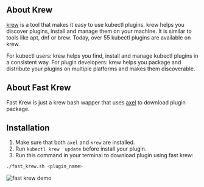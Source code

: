## About Krew

[krew](https://github.com/kubernetes-sigs/krew) is a tool that makes it easy to use kubectl plugins. krew helps you discover plugins, install and manage them on your machine. It is similar to tools like apt, dnf or brew. Today, over 55 kubectl plugins are available on krew.

For kubectl users: krew helps you find, install and manage kubectl plugins in a consistent way.
For plugin developers: krew helps you package and distribute your plugins on multiple platforms and makes them discoverable.

## About Fast Krew

Fast Krew is just a krew bash wapper that uses [axel](https://github.com/axel-download-accelerator/axel) to download plugin package.

## Installation

1. Make sure that both `axel` and `krew` are installed.
2. Run `kubectl krew  update` before install your plugin.
3. Run this command in your terminal to download plugin using fast krew:

```bash
./fast_krew.sh <plugin_name>
```

![fast krew demo](./fast_krew.gif)
